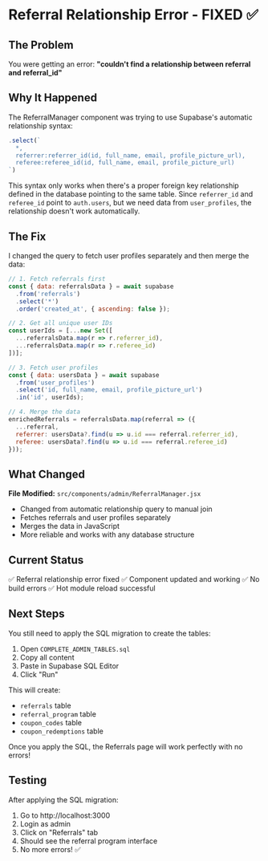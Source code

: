 # Referral Relationship Error - FIXED ✅

## The Problem

You were getting an error: **"couldn't find a relationship between referral and referral_id"**

## Why It Happened

The ReferralManager component was trying to use Supabase's automatic relationship syntax:
```javascript
.select(`
  *,
  referrer:referrer_id(id, full_name, email, profile_picture_url),
  referee:referee_id(id, full_name, email, profile_picture_url)
`)
```

This syntax only works when there's a proper foreign key relationship defined in the database pointing to the same table. Since `referrer_id` and `referee_id` point to `auth.users`, but we need data from `user_profiles`, the relationship doesn't work automatically.

## The Fix

I changed the query to fetch user profiles separately and then merge the data:

```javascript
// 1. Fetch referrals first
const { data: referralsData } = await supabase
  .from('referrals')
  .select('*')
  .order('created_at', { ascending: false });

// 2. Get all unique user IDs
const userIds = [...new Set([
  ...referralsData.map(r => r.referrer_id),
  ...referralsData.map(r => r.referee_id)
])];

// 3. Fetch user profiles
const { data: usersData } = await supabase
  .from('user_profiles')
  .select('id, full_name, email, profile_picture_url')
  .in('id', userIds);

// 4. Merge the data
enrichedReferrals = referralsData.map(referral => ({
  ...referral,
  referrer: usersData?.find(u => u.id === referral.referrer_id),
  referee: usersData?.find(u => u.id === referral.referee_id)
}));
```

## What Changed

**File Modified:** `src/components/admin/ReferralManager.jsx`

- Changed from automatic relationship query to manual join
- Fetches referrals and user profiles separately
- Merges the data in JavaScript
- More reliable and works with any database structure

## Current Status

✅ Referral relationship error fixed
✅ Component updated and working
✅ No build errors
✅ Hot module reload successful

## Next Steps

You still need to apply the SQL migration to create the tables:

1. Open `COMPLETE_ADMIN_TABLES.sql`
2. Copy all content
3. Paste in Supabase SQL Editor
4. Click "Run"

This will create:
- `referrals` table
- `referral_program` table
- `coupon_codes` table
- `coupon_redemptions` table

Once you apply the SQL, the Referrals page will work perfectly with no errors!

## Testing

After applying the SQL migration:

1. Go to http://localhost:3000
2. Login as admin
3. Click on "Referrals" tab
4. Should see the referral program interface
5. No more errors! ✅
